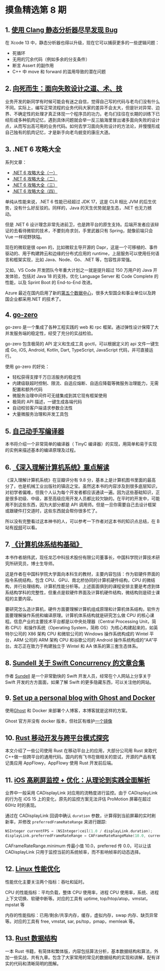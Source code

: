 # 摸鱼精选第 8 期

## 1. [使用 Clang 静态分析器尽早发现 Bug](https://mp.weixin.qq.com/s/oGqTGgciaFIgMIKH96Ccng)

在 Xcode 13 中，静态分析器也得以升级，现在它可以捕获更多的一些逻辑问题：

- 死循环
- 无用的冗余代码（例如多余的分支条件）
- 断言 Assert 的副作用
- C++ 中 move 和 forward 的滥用导致的潜在问题

## 2. [向死而生：面向失败设计之道、术、技](https://mp.weixin.qq.com/s/a-RA9hP400qUjcdsXxjSbg)

业务开发的新同学有时候可能会有迷之自信，觉得自己写的代码与老鸟们没有什么不同。实际上，编写正常流程的业务代码大家的差异不会太大，但是针对异常、边界、不确定性的处理才真正体现一个程序员的功力。老鸟们往往在长期的训练下已经形成多种肌肉记忆，遇到具体问题就会举一反三脑海里冒出诸多面向失败的设计点，从而写出高可用的业务代码。如何去学习面向失败设计的方法论，并慢慢形成自己独有的肌肉记忆，才是新手向老鸟蜕变的康庄大道。

## 3. .NET 6 攻略大全

系列文章：

- [.NET 6 攻略大全（一）](https://mp.weixin.qq.com/s/AVFdwginJhUAJV_-NXW8bQ)
- [.NET 6 攻略大全（二）](https://mp.weixin.qq.com/s/0MWHviXlOEu4oTb55nHUkw)
- [.NET 6 攻略大全（三）](https://mp.weixin.qq.com/s/qmMbOLFbJIZV1gg1XdPe5A)
- [.NET 6 攻略大全（四）](https://mp.weixin.qq.com/s/ggBz7EjUZ9OErOVUh-VDZQ)

单纯从性能来说，.NET 6 性能已经超过 JDK 17，这是 CLR 相比 JVM 的后生优势，没有什么好反驳的。同样的，Java 的天生优势就是生态，.NET 也无力撼动。

但是 .NET 6 设计理念非常先进前卫，也是跨平台的原生支持。后端开发者应该辩证的去看待微软的技术，不要刻舟求剑，手里武器只有 Spring，就像前端只会 Vue 一样视野狭隘。

现在的微软是很 open 的，比如微软主导开源的 Dapr，这是一个可移植的、事件驱动的、用于构建跨云和边缘的分布式应用的 runtime，上层服务可以使用任何语言和框架实现，比如 Java、Node、Go、.NET 等，包容性非常强。

又如，VS Code 开发团队今年重大计划之一就是提升超过 150 万用户的 Java 开发体验，包括对 Java 18 的支持，优化 Language Server 和 Code Complete 的性能，以及 Sprint Boot 的 End-to-End 改进。

Azure 最近在国内启用了新的[第五个数据中心](https://www.sohu.com/a/530812023_121118998)，很多大型国企和事业单位以及跨国企业都采用.NET 的技术了。

## 4. [go-zero](https://go-zero.dev/cn)

go-zero 是一个集成了各种工程实践的 web 和 rpc 框架。通过弹性设计保障了大并发服务端的稳定性，经受了充分的实战检验。

go-zero 包含极简的 API 定义和生成工具 goctl，可以根据定义的 api 文件一键生成 Go, iOS, Android, Kotlin, Dart, TypeScript, JavaScript 代码，并可直接运行。

使用 go-zero 的好处：

- 轻松获得支撑千万日活服务的稳定性
- 内建级联超时控制、限流、自适应熔断、自适应降载等微服务治理能力，无需配置和额外代码
- 微服务治理中间件可无缝集成到其它现有框架使用
- 极简的 API 描述，一键生成各端代码
- 自动校验客户端请求参数合法性
- 大量微服务治理和并发工具包

## 5. [自己动手写编译器](https://pandolia.net/tinyc/index.html)

本书将介绍一个非常简单的编译器（ TinyC 编译器）的实现，用简单和易于实现的实例来描述基本的编译原理及过程。

## 6. [《深入理解计算机系统》重点解读](https://fengmuzi2003.gitbook.io/csapp3e/)

《深入理解计算机系统》在豆瓣评分有 9.8 分，基本上是计算机图书里面的最高分了，也是机械工业出版社的镇店之宝。虽然这本书的内容涉及到很多底层知识，对初学者偏难，但我个人认为每个开发者都应该通读一遍。因为这些基础知识，正是很多初级、中级，甚至高级应用开发人员都比较欠缺的。在平时的开发中，可能用不到这些东西，因为大部分都是 API 调用师。但是一旦你需要自己去设计框架或跟硬件打交道时，这些东西就会帮你很多忙了。

所以没有完整看过这本神书的人，可以参考一下作者对这本书的知识点总结，在 B 站有[视频](https://www.bilibili.com/video/BV1RK4y1R7Kf?p=2)可以看。

## 7. [《计算机体系结构基础》](https://foxsen.github.io/archbase/)

本书作者胡伟武，现任龙芯中科技术股份有限公司董事长，中国科学院计算技术研究所研究员，博士生导师。

这是作者在中国科学院大学面向本科生的教材，主要内容包括：作为软硬件界面的指令系统结构，包含 CPU、GPU、南北桥协同的计算机硬件结构，CPU 的微结构，并行处理结构，计算机性能分析等。上述面面俱到的课程安排主要是考虑到体系结构学科的完整性，但重点是软硬件界面及计算机硬件结构，微结构则是硕士课程的主要内容。

要研究怎么造计算机，硬件方面要理解计算机组成原理和计算机体系结构，软件方面要理解操作系统和编译原理。计算机体系结构就是研究怎么做 CPU 的核心课程。信息产业的主要技术平台都是以中央处理器（Central Processing Unit，简称 CPU）和操作系统（Operating System，简称 OS）为核心构建起来的，如英特尔公司的 X86 架构 CPU 和微软公司的 Windows 操作系统构成的 Wintel 平台，ARM 公司的 ARM 架构 CPU 和谷歌公司的 Android 操作系统构成的“AA”平台。龙芯正在致力于构建独立于 Wintel 和 AA 体系的第三套生态体系。

## 8. [Sundell 关于 Swift Concurrency 的文章合集](https://www.swiftbysundell.com/discover/concurrency/)

作者 [Sundell](https://www.swiftbysundell.com/) 是一个非常勤快的 Swift 开发人员，经常在个人网站上分享关于 Swift 开发的方方面面，如果了解 Swift 的更多隐藏东西，可以关注他的网站。

## 9. [Set up a personal blog with Ghost and Docker](https://blog.tericcabrel.com/setup-a-personal-blog-with-ghost-and-docker/)

使用[Ghost](https://ghost.org/) 和 Docker 来部署个人博客，本博客就是这样的方案。

Ghost 官方并没有 docker 版本，但社区有维护[一个镜像](https://hub.docker.com/_/ghost/)

## 10. [Rust 移动开发与跨平台模式探究](https://mp.weixin.qq.com/s/cZR0i5W1cGsZRCir3r8kmw)

本文介绍了一些公司使用 Rust 在移动平台上的应用，大部分公司用 Rust 来取代 C++做一些跨平台的通用代码。国内的有飞书在做相关的尝试，开源的产品有笔记类应用 AppFlowy，AppFlowy 使用 Rust 开发前后端。

## 11. [iOS 高刷屏监控 + 优化：从理论到实践全面解析](https://mp.weixin.qq.com/s/gMxTq0_nmE-xW7GA3pkBJg)

业界中一般采用 CADisplayLink 对应用的流畅度进行监控。由于 CADisplayLink 的行为在 iOS 15 上的变化，原先的监控方案无法评估 ProMotion 屏幕在超过 60Hz 时的表现。

通过在 CADisplayLink 回调中确认 `duration` 参数，计算得到当前屏幕的实时刷新率，并修改 `preferredFrameRateRange` 来进行跟踪:

```objectivec
NSInteger currentFPS = (NSInteger)ceil(1.0 / displayLink.duration);
displayLink.preferredFrameRateRange = CAFrameRateRangeMake(10.0, currentFPS, 0.0);
```

CAFrameRateRange.minimum 传最小值 10.0，preferred 传 0.0，可以让该 CADisplayLink 只用于监控当前的系统帧率，而不影响帧率的动态选择。

## 12. [Linux 性能优化](https://www.ctq6.cn/linux%E6%80%A7%E8%83%BD%E4%BC%98%E5%8C%96/)

性能优化主要关注两个指标：吞吐和延时。

CPU 的性能指标：平均负载，整体 CPU 使用率，进程 CPU 使用率，系统、进程上下文切换、软硬中断等。对应的工具有 uptime, top/htop/atop，vmstat，mpstat 等

内存的性能指标：已用/剩余/共享内存，缓存，虚拟内存，swap 内存、缺页异常等。对应的工具有 free, vmstat, sar, ps/top，pmap，memleak 等。

## 13. [Rust 数据结构](https://github.com/QMHTMY/RustBook/blob/main/README_CN.md)

一本 Rust 书籍，有简体和繁体版，内容包括算法分析，基本数据结构和算法，外加一些实战，共有九章。包含了大家常用的常见的数据结构的实现和讲解，配有详实的代码和清晰简明的图解。
